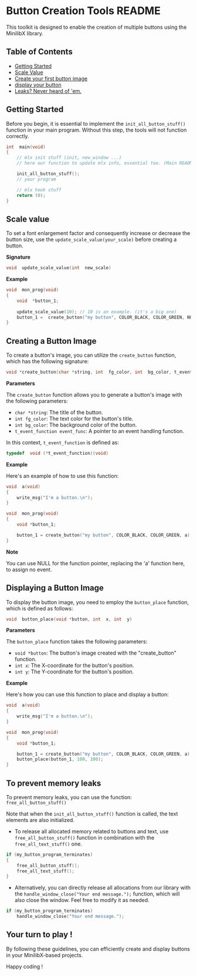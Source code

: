 # Button Creation Tools README

  

This toolkit is designed to enable the creation of multiple buttons using the MinilibX library.

  ## Table of Contents
- [Getting Started](#getting-started)
- [Scale Value](#scale-value)
- [Create your first button image](#creating-a-button-image)
- [display your button](#displaying-a-button-image)
- [Leaks? Never heard of 'em.](#to-prevent-memory-leaks)

## Getting Started

 
Before you begin, it is essential to implement the `init_all_button_stuff()` function in your main program. Without this step, the tools will not function correctly.


```c
int  main(void)
{
	// mlx init stuff (init, new_window ...)
	// here our function to update mlx info, essential too. (Main README)

	init_all_button_stuff();
	// your program

	// mlx hook stuff
	return (0);
}
```

## Scale value

To set a font enlargement factor and consequently increase or decrease the button size, use the `update_scale_value(your_scale)` before creating a button.

**Signature**

```c
void  update_scale_value(int  new_scale)
``` 

**Example**

```c
void  mon_prog(void)
{
	void  *button_1;
	
	update_scale_value(10); // 10 is an example. (it's a big one)
	button_1 =  create_button("my button", COLOR_BLACK, COLOR_GREEN, NULL);  // We will see this right after
}
```

## Creating a Button Image

To create a button's image, you can utilize the `create_button` function, which has the following signature:

```c
void *create_button(char *string, int  fg_color, int  bg_color, t_event_function event_func)
```

**Parameters**

The `create_button` function allows you to generate a button's image with the following parameters:
  
-  `char *string`: The title of the button.
-  `int fg_color`: The text color for the button's title.
-  `int bg_color`: The background color of the button.
-  `t_event_function event_func`: A pointer to an event handling function.

  
In this context, `t_event_function` is defined as:

```c
typedef  void (*t_event_function)(void)
```

**Example**

Here's an example of how to use this function:

```c
void  a(void)
{
	write_msg("I'm a button.\n");
}

void  mon_prog(void)
{
	void *button_1;

	button_1 = create_button("my button", COLOR_BLACK, COLOR_GREEN, a); // You can use our color macro for better usage.
}
```  

**Note**

You can use NULL for the function pointer, replacing the 'a' function here, to assign no event.

## Displaying a Button Image

To display the button image, you need to employ the `button_place` function, which is defined as follows:

```c
void  button_place(void *button, int  x, int  y)
```

**Parameters**


The `button_place` function takes the following parameters:

-  `void *button`: The button's image created with the "create_button" function.
-  `int x`: The X-coordinate for the button's position.
-  `int y`: The Y-coordinate for the button's position.


**Example**

Here's how you can use this function to place and display a button:

```c
void  a(void)
{
	write_msg("I'm a button.\n");
} 

void  mon_prog(void)
{
	void *button_1;

	button_1 = create_button("my button", COLOR_BLACK, COLOR_GREEN, a);
	button_place(button_1, 100, 100);
}
```

## To prevent memory leaks

  

To prevent memory leaks, you can use the function: `free_all_button_stuff()`

Note that when the `init_all_button_stuff()` function is called, the text elements are also initialized.

  

- To release all allocated memory related to buttons and text,
use `free_all_button_stuff()` function in combination with the `free_all_text_stuff()` one.

```c
if (my_button_program_terminates)
{
	free_all_button_stuff();
	free_all_text_stuff();
}
```

- Alternatively, you can directly release all allocations from our library with the 
`handle_window_close("Your end message.");` function, which will also close the window.
Feel free to modify it as needed.

  

```c
if (my_button_program_terminates)
	handle_window_close("Your end message.");
```

  
  

## Your turn to play !

  

By following these guidelines, you can efficiently create and display buttons in your MinilibX-based projects.

Happy coding !